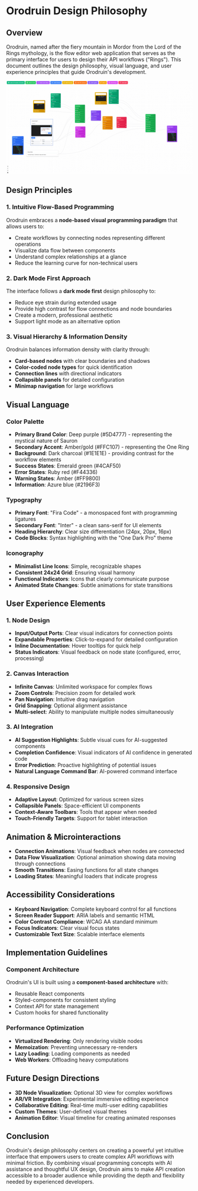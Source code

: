 # Orodruin Design Philosophy

## Overview

Orodruin, named after the fiery mountain in Mordor from the Lord of the Rings mythology, is the flow editor web application that serves as the primary interface for users to design their API workflows ("Rings"). This document outlines the design philosophy, visual language, and user experience principles that guide Orodruin's development.

![Orodruin Flow Editor Interface](Orodruin.png)

## Design Principles

### 1. Intuitive Flow-Based Programming

Orodruin embraces a **node-based visual programming paradigm** that allows users to:
- Create workflows by connecting nodes representing different operations
- Visualize data flow between components
- Understand complex relationships at a glance
- Reduce the learning curve for non-technical users

### 2. Dark Mode First Approach

The interface follows a **dark mode first** design philosophy to:
- Reduce eye strain during extended usage
- Provide high contrast for flow connections and node boundaries
- Create a modern, professional aesthetic
- Support light mode as an alternative option

### 3. Visual Hierarchy & Information Density

Orodruin balances information density with clarity through:
- **Card-based nodes** with clear boundaries and shadows
- **Color-coded node types** for quick identification
- **Connection lines** with directional indicators
- **Collapsible panels** for detailed configuration
- **Minimap navigation** for large workflows

## Visual Language

### Color Palette

- **Primary Brand Color**: Deep purple (#5D4777) - representing the mystical nature of Sauron
- **Secondary Accent**: Amber/gold (#FFC107) - representing the One Ring
- **Background**: Dark charcoal (#1E1E1E) - providing contrast for the workflow elements
- **Success States**: Emerald green (#4CAF50)
- **Error States**: Ruby red (#F44336)
- **Warning States**: Amber (#FF9800)
- **Information**: Azure blue (#2196F3)

### Typography

- **Primary Font**: "Fira Code" - a monospaced font with programming ligatures
- **Secondary Font**: "Inter" - a clean sans-serif for UI elements
- **Heading Hierarchy**: Clear size differentiation (24px, 20px, 16px)
- **Code Blocks**: Syntax highlighting with the "One Dark Pro" theme

### Iconography

- **Minimalist Line Icons**: Simple, recognizable shapes
- **Consistent 24x24 Grid**: Ensuring visual harmony
- **Functional Indicators**: Icons that clearly communicate purpose
- **Animated State Changes**: Subtle animations for state transitions

## User Experience Elements

### 1. Node Design

- **Input/Output Ports**: Clear visual indicators for connection points
- **Expandable Properties**: Click-to-expand for detailed configuration
- **Inline Documentation**: Hover tooltips for quick help
- **Status Indicators**: Visual feedback on node state (configured, error, processing)

### 2. Canvas Interaction

- **Infinite Canvas**: Unlimited workspace for complex flows
- **Zoom Controls**: Precision zoom for detailed work
- **Pan Navigation**: Intuitive drag navigation
- **Grid Snapping**: Optional alignment assistance
- **Multi-select**: Ability to manipulate multiple nodes simultaneously

### 3. AI Integration

- **AI Suggestion Highlights**: Subtle visual cues for AI-suggested components
- **Completion Confidence**: Visual indicators of AI confidence in generated code
- **Error Prediction**: Proactive highlighting of potential issues
- **Natural Language Command Bar**: AI-powered command interface

### 4. Responsive Design

- **Adaptive Layout**: Optimized for various screen sizes
- **Collapsible Panels**: Space-efficient UI components
- **Context-Aware Toolbars**: Tools that appear when needed
- **Touch-Friendly Targets**: Support for tablet interaction

## Animation & Microinteractions

- **Connection Animations**: Visual feedback when nodes are connected
- **Data Flow Visualization**: Optional animation showing data moving through connections
- **Smooth Transitions**: Easing functions for all state changes
- **Loading States**: Meaningful loaders that indicate progress

## Accessibility Considerations

- **Keyboard Navigation**: Complete keyboard control for all functions
- **Screen Reader Support**: ARIA labels and semantic HTML
- **Color Contrast Compliance**: WCAG AA standard minimum
- **Focus Indicators**: Clear visual focus states
- **Customizable Text Size**: Scalable interface elements

## Implementation Guidelines

### Component Architecture

Orodruin's UI is built using a **component-based architecture** with:
- Reusable React components
- Styled-components for consistent styling
- Context API for state management
- Custom hooks for shared functionality

### Performance Optimization

- **Virtualized Rendering**: Only rendering visible nodes
- **Memoization**: Preventing unnecessary re-renders
- **Lazy Loading**: Loading components as needed
- **Web Workers**: Offloading heavy computations

## Future Design Directions

- **3D Node Visualization**: Optional 3D view for complex workflows
- **AR/VR Integration**: Experimental immersive editing experience
- **Collaborative Editing**: Real-time multi-user editing capabilities
- **Custom Themes**: User-defined visual themes
- **Animation Editor**: Visual timeline for creating animated responses

## Conclusion

Orodruin's design philosophy centers on creating a powerful yet intuitive interface that empowers users to create complex API workflows with minimal friction. By combining visual programming concepts with AI assistance and thoughtful UX design, Orodruin aims to make API creation accessible to a broader audience while providing the depth and flexibility needed by experienced developers. 